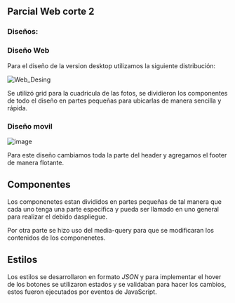 ## Parcial Web corte 2
### Diseños:

### Diseño Web
Para el diseño de la version desktop utilizamos la siguiente distribución:

![Web_Desing](https://user-images.githubusercontent.com/71720590/136895178-78df279d-14c1-4ee3-ad01-16b9a6412102.png)

Se utilizó grid para la cuadricula de las fotos, se dividieron los componentes de todo el diseño en partes pequeñas para ubicarlas de manera sencilla y rápida.

### Diseño movil

![image](https://user-images.githubusercontent.com/71720590/136896055-b77b69ef-71a1-4089-bf58-d3b82c12c647.png)

Para este diseño cambiamos toda la parte del header y agregamos el footer de manera flotante.

## Componentes

Los componenetes estan divididos en partes pequeñas de tal manera que cada uno tenga una parte especifica y pueda ser llamado en uno general para realizar el debido daspliegue.

Por otra parte se hizo uso del media-query para que se modificaran los contenidos de los componenetes.

## Estilos

Los estilos se desarrollaron en formato *JSON* y para implementar el hover de los botones se utilizaron estados y se validaban para hacer los cambios, estos fueron ejecutados por eventos de JavaScript.


